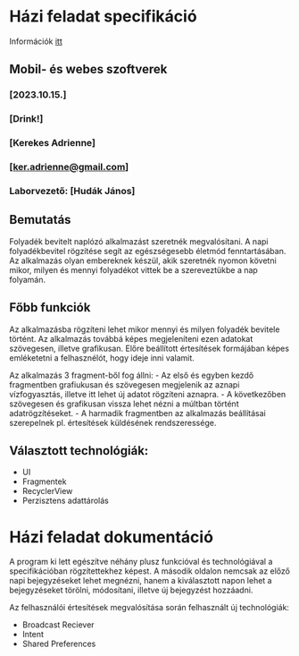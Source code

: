 # Házi feladat specifikáció

Információk [itt](https://viauac00.github.io/laborok/hf)

## Mobil- és webes szoftverek
### [2023.10.15.]
### [Drink!]
### [Kerekes Adrienne]
### [ker.adrienne@gmail.com] 
### Laborvezető: [Hudák János]

## Bemutatás

Folyadék bevitelt naplózó alkalmazást szeretnék megvalósítani. A napi folyadékbevitel rögzítése segít az egészségesebb életmód fenntartásában. 
Az alkalmazás olyan embereknek készül, akik szeretnék nyomon követni mikor, milyen és mennyi folyadékot vittek be a szereveztükbe a nap folyamán.

## Főbb funkciók

Az alkalmazásba rögzíteni lehet mikor mennyi és milyen folyadék bevitele történt. Az alkalmazás továbbá képes megjeleníteni ezen adatokat szövegesen, illetve grafikusan.
Előre beállított értesítések formájában képes emléketetni a felhasznélót, hogy ideje inni valamit.

Az alkalmazás 3 fragment-ből fog állni:
    - Az első és egyben kezdő fragmentben grafiukusan és szövegesen megjelenik az aznapi vízfogyasztás, illetve itt lehet új adatot rögzíteni aznapra.
    - A következőben szövegesen és grafikusan vissza lehet nézni a múltban történt adatrögzítéseket.
    - A harmadik fragmentben az alkalmazás beállításai szerepelnek pl. értesítések küldésének rendszeressége.

## Választott technológiák:

- UI
- Fragmentek
- RecyclerView
- Perzisztens adattárolás


# Házi feladat dokumentáció
A program ki lett egészítve néhány plusz funkcióval és technológiával a specifikációban rögzítettekhez képest. A második oldalon nemcsak az előző napi bejegyzéseket lehet megnézni, hanem a kiválasztott napon lehet a bejegyzéseket törölni, módosítani, illetve új bejegyzést hozzáadni.

Az felhasználói értesítések megvalósítása során felhasznált új technológiák:
- Broadcast Reciever
- Intent
- Shared Preferences
